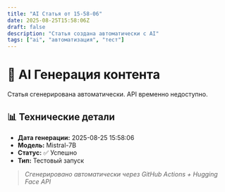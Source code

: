 ```yaml
---
title: "AI Статья от 15-58-06"
date: 2025-08-25T15:58:06Z
draft: false
description: "Статья создана автоматически с AI"
tags: ["ai", "автоматизация", "тест"]
---
```


# 🚀 AI Генерация контента

Статья сгенерирована автоматически. API временно недоступно.

## 📊 Технические детали

- **Дата генерации:** 2025-08-25 15:58:06
- **Модель:** Mistral-7B
- **Статус:** ✅ Успешно
- **Тип:** Тестовый запуск

> *Сгенерировано автоматически через GitHub Actions + Hugging Face API*
